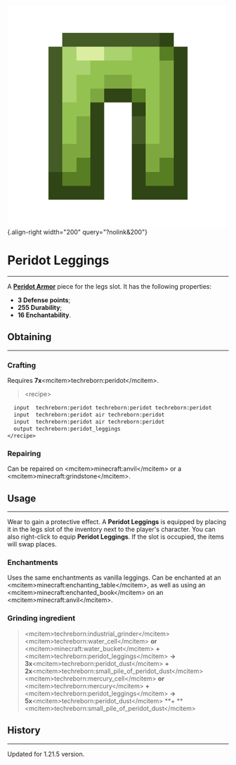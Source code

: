 ![Peridot Leggings](/media/mods/techreborn/peridot_leggings.png){.align-right width="200" query="?nolink&200"}

# Peridot Leggings

---

A **[Peridot Armor](/items/armor/peridot_armor)** piece for the legs slot. It has the following properties:

- **3 Defense points**;
- **255 Durability**;
- **16 Enchantability**.

## Obtaining

---

### Crafting

Requires **7x**\<mcitem\>techreborn:peridot\</mcitem\>.

> \<recipe\>

      input  techreborn:peridot techreborn:peridot techreborn:peridot
      input  techreborn:peridot air techreborn:peridot
      input  techreborn:peridot air techreborn:peridot
      output techreborn:peridot_leggings
    </recipe>

### Repairing

Сan be repaired on \<mcitem\>minecraft:anvil\</mcitem\> or a \<mcitem\>minecraft:grindstone\</mcitem\>.

## Usage

---

Wear to gain a protective effect. A **Peridot Leggings** is equipped by placing it in the legs slot of the inventory next to the player's character. You can also right-click to equip **Peridot Leggings**. If the slot is occupied, the items will swap places.

### Enchantments

Uses the same enchantments as vanilla leggings. Can be enchanted at an \<mcitem\>minecraft:enchanting_table\</mcitem\>, as well as using an \<mcitem\>minecraft:enchanted_book\</mcitem\> on an \<mcitem\>minecraft:anvil\</mcitem\>.

### Grinding ingredient

> \<mcitem\>techreborn:industrial_grinder\</mcitem\>\
> \<mcitem\>techreborn:water_cell\</mcitem\> **or** \<mcitem\>minecraft:water_bucket\</mcitem\> **+** \<mcitem\>techreborn:peridot_leggings\</mcitem\> **-\> 3x**\<mcitem\>techreborn:peridot_dust\</mcitem\> **+ 2x**\<mcitem\>techreborn:small_pile_of_peridot_dust\</mcitem\>\
> \<mcitem\>techreborn:mercury_cell\</mcitem\> **or** \<mcitem\>techreborn:mercury\</mcitem\> **+** \<mcitem\>techreborn:peridot_leggings\</mcitem\> **-\> 5x**\<mcitem\>techreborn:peridot_dust\</mcitem\> \*\*+ \*\*\<mcitem\>techreborn:small_pile_of_peridot_dust\</mcitem\>

## History

---

Updated for 1.21.5 version.

